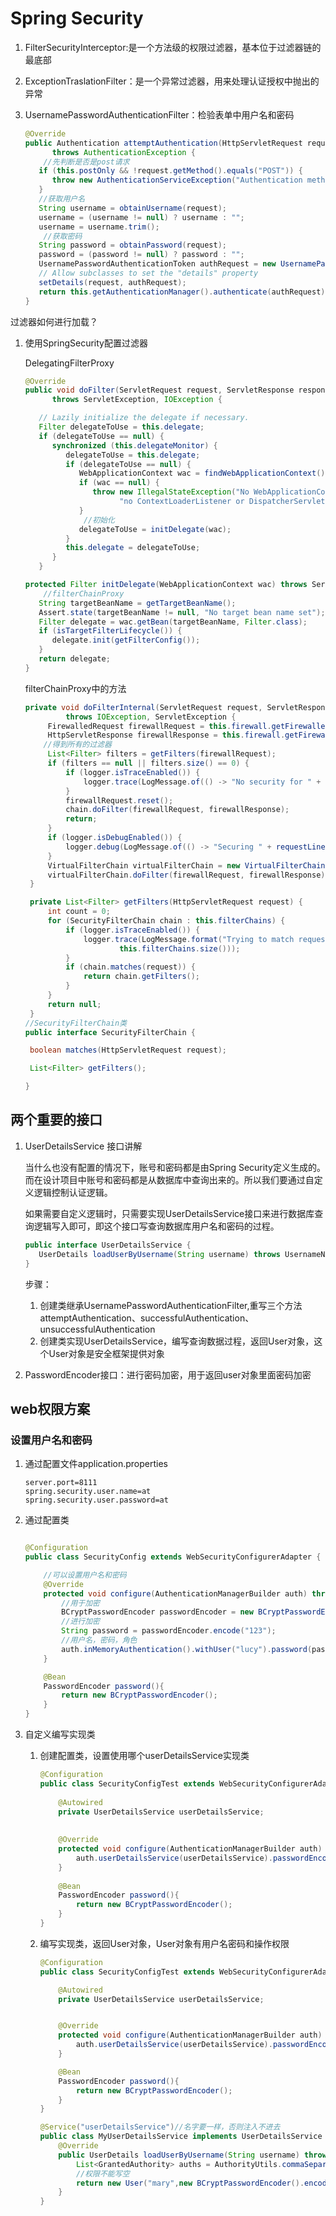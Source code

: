 # Spring Security

1. FilterSecurityInterceptor:是一个方法级的权限过滤器，基本位于过滤器链的最底部

2. ExceptionTraslationFilter：是一个异常过滤器，用来处理认证授权中抛出的异常

3. UsernamePasswordAuthenticationFilter：检验表单中用户名和密码

   ```java
   @Override
   public Authentication attemptAuthentication(HttpServletRequest request, HttpServletResponse response)
         throws AuthenticationException {
       //先判断是否是post请求
      if (this.postOnly && !request.getMethod().equals("POST")) {
         throw new AuthenticationServiceException("Authentication method not supported: " + request.getMethod());
      }
      //获取用户名
      String username = obtainUsername(request);
      username = (username != null) ? username : "";
      username = username.trim();
       //获取密码
      String password = obtainPassword(request);
      password = (password != null) ? password : "";
      UsernamePasswordAuthenticationToken authRequest = new UsernamePasswordAuthenticationToken(username, password);
      // Allow subclasses to set the "details" property
      setDetails(request, authRequest);
      return this.getAuthenticationManager().authenticate(authRequest);
   }
   ```

过滤器如何进行加载？

1. 使用SpringSecurity配置过滤器

   DelegatingFilterProxy

   ```java
   @Override
   public void doFilter(ServletRequest request, ServletResponse response, FilterChain filterChain)
         throws ServletException, IOException {
   
      // Lazily initialize the delegate if necessary.
      Filter delegateToUse = this.delegate;
      if (delegateToUse == null) {
         synchronized (this.delegateMonitor) {
            delegateToUse = this.delegate;
            if (delegateToUse == null) {
               WebApplicationContext wac = findWebApplicationContext();
               if (wac == null) {
                  throw new IllegalStateException("No WebApplicationContext found: " +
                        "no ContextLoaderListener or DispatcherServlet registered?");
               }
                //初始化
               delegateToUse = initDelegate(wac);
            }
            this.delegate = delegateToUse;
         }
      }
   ```

   ```java
   protected Filter initDelegate(WebApplicationContext wac) throws ServletException {
       //filterChainProxy
      String targetBeanName = getTargetBeanName();
      Assert.state(targetBeanName != null, "No target bean name set");
      Filter delegate = wac.getBean(targetBeanName, Filter.class);
      if (isTargetFilterLifecycle()) {
         delegate.init(getFilterConfig());
      }
      return delegate;
   }
   ```

   filterChainProxy中的方法

   ```java
   private void doFilterInternal(ServletRequest request, ServletResponse response, FilterChain chain)
   			throws IOException, ServletException {
   		FirewalledRequest firewallRequest = this.firewall.getFirewalledRequest((HttpServletRequest) request);
   		HttpServletResponse firewallResponse = this.firewall.getFirewalledResponse((HttpServletResponse) response);
       //得到所有的过滤器
   		List<Filter> filters = getFilters(firewallRequest);
   		if (filters == null || filters.size() == 0) {
   			if (logger.isTraceEnabled()) {
   				logger.trace(LogMessage.of(() -> "No security for " + requestLine(firewallRequest)));
   			}
   			firewallRequest.reset();
   			chain.doFilter(firewallRequest, firewallResponse);
   			return;
   		}
   		if (logger.isDebugEnabled()) {
   			logger.debug(LogMessage.of(() -> "Securing " + requestLine(firewallRequest)));
   		}
   		VirtualFilterChain virtualFilterChain = new VirtualFilterChain(firewallRequest, chain, filters);
   		virtualFilterChain.doFilter(firewallRequest, firewallResponse);
   	}
   
   	private List<Filter> getFilters(HttpServletRequest request) {
   		int count = 0;
   		for (SecurityFilterChain chain : this.filterChains) {
   			if (logger.isTraceEnabled()) {
   				logger.trace(LogMessage.format("Trying to match request against %s (%d/%d)", chain, ++count,
   						this.filterChains.size()));
   			}
   			if (chain.matches(request)) {
   				return chain.getFilters();
   			}
   		}
   		return null;
   	}
   //SecurityFilterChain类
   public interface SecurityFilterChain {
   
   	boolean matches(HttpServletRequest request);
   
   	List<Filter> getFilters();
   
   }
   ```

## 两个重要的接口

1. UserDetailsService 接口讲解

   当什么也没有配置的情况下，账号和密码都是由Spring Security定义生成的。而在设计项目中账号和密码都是从数据库中查询出来的。所以我们要通过自定义逻辑控制认证逻辑。

   如果需要自定义逻辑时，只需要实现UserDetailsService接口来进行数据库查询逻辑写入即可，即这个接口写查询数据库用户名和密码的过程。

   ```java
   public interface UserDetailsService {
      UserDetails loadUserByUsername(String username) throws UsernameNotFoundException;
   }
   ```

   步骤：

   1. 创建类继承UsernamePasswordAuthenticationFilter,重写三个方法attemptAuthentication、successfulAuthentication、unsuccessfulAuthentication
   2. 创建类实现UserDetailsService，编写查询数据过程，返回User对象，这个User对象是安全框架提供对象

2. PasswordEncoder接口：进行密码加密，用于返回user对象里面密码加密



## web权限方案

### 设置用户名和密码

1. 通过配置文件application.properties

   ```properties
   server.port=8111
   spring.security.user.name=at
   spring.security.user.password=at
   ```

2. 通过配置类

   ````java
   
   @Configuration
   public class SecurityConfig extends WebSecurityConfigurerAdapter {
   
       //可以设置用户名和密码
       @Override
       protected void configure(AuthenticationManagerBuilder auth) throws Exception {
           //用于加密
           BCryptPasswordEncoder passwordEncoder = new BCryptPasswordEncoder();
           //进行加密
           String password = passwordEncoder.encode("123");
           //用户名，密码，角色
           auth.inMemoryAuthentication().withUser("lucy").password(password).roles("admin");
       }
   
       @Bean
       PasswordEncoder password(){
           return new BCryptPasswordEncoder();
       }
   }
   ````

   

3. 自定义编写实现类

   1. 创建配置类，设置使用哪个userDetailsService实现类

      ```java
      @Configuration
      public class SecurityConfigTest extends WebSecurityConfigurerAdapter {
          
          @Autowired
          private UserDetailsService userDetailsService;
          
          
          @Override
          protected void configure(AuthenticationManagerBuilder auth) throws Exception {
              auth.userDetailsService(userDetailsService).passwordEncoder(password());
          }
          
          @Bean
          PasswordEncoder password(){
              return new BCryptPasswordEncoder();
          }
      }
      ```

   2. 编写实现类，返回User对象，User对象有用户名密码和操作权限

      ```java
      @Configuration
      public class SecurityConfigTest extends WebSecurityConfigurerAdapter {
      
          @Autowired
          private UserDetailsService userDetailsService;
      
      
          @Override
          protected void configure(AuthenticationManagerBuilder auth) throws Exception {
              auth.userDetailsService(userDetailsService).passwordEncoder(password());
          }
      
          @Bean
          PasswordEncoder password(){
              return new BCryptPasswordEncoder();
          }
      }
      ```

      ```java
      @Service("userDetailsService")//名字要一样，否则注入不进去
      public class MyUserDetailsService implements UserDetailsService {
          @Override
          public UserDetails loadUserByUsername(String username) throws UsernameNotFoundException {
              List<GrantedAuthority> auths = AuthorityUtils.commaSeparatedStringToAuthorityList("role");
              //权限不能写空
              return new User("mary",new BCryptPasswordEncoder().encode("123"),auths);
          }
      }
      ```
